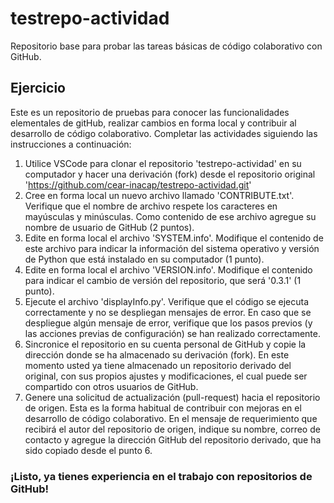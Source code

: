 # testrepo-actividad
Repositorio base para probar las tareas básicas de código colaborativo con GitHub.

## Ejercicio
Este es un repositorio de pruebas para conocer las funcionalidades elementales de gitHub, realizar cambios en forma local y contribuir al desarrollo de código colaborativo.
Completar las actividades siguiendo las instrucciones a continuación:

1. Utilice VSCode para clonar el repositorio 'testrepo-actividad' en su computador y hacer una derivación (fork) desde el repositorio original 'https://github.com/cear-inacap/testrepo-actividad.git'
2. Cree en forma local un nuevo archivo llamado 'CONTRIBUTE.txt'. Verifique que el nombre de archivo respete los caracteres en mayúsculas y minúsculas. Como contenido de ese archivo agregue su nombre de usuario de GitHub (2 puntos).
3. Edite en forma local el archivo 'SYSTEM.info'. Modifique el contenido de este archivo para indicar la información del sistema operativo y versión de Python que está instalado en su computador (1 punto).
4. Edite en forma local el archivo 'VERSION.info'. Modifique el contenido para indicar el cambio de versión del repositorio, que será '0.3.1' (1 punto).
5. Ejecute el archivo 'displayInfo.py'. Verifique que el código se ejecuta correctamente y no se despliegan mensajes de error. En caso que se despliegue algún mensaje de error, verifique que los pasos previos (y las acciones previas de configuración) se han realizado correctamente.
6. Sincronice el repositorio en su cuenta personal de GitHub y copie la dirección donde se ha almacenado su derivación (fork). En este momento usted ya tiene almacenado un repositorio derivado del original, con sus propios ajustes y modificaciones, el cual puede ser compartido con otros usuarios de GitHub.
7. Genere una solicitud de actualización (pull-request) hacia el repositorio de origen. Esta es la forma habitual de contribuir con mejoras en el desarrollo de código colaborativo. En el mensaje de requerimiento que recibirá el autor del repositorio de origen, indique su nombre, correo de contacto y agregue la dirección GitHub del repositorio derivado, que ha sido copiado desde el punto 6.
### ¡Listo, ya tienes experiencia en el trabajo con repositorios de GitHub!
